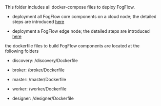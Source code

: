 This folder includes all docker-compose files to deploy FogFlow. 

- deployment all FogFlow core components on a cloud node; the detailed steps are introduced [here](https://fogflow.readthedocs.io/en/latest/setup.html)

- deployment a FogFlow edge node; the detailed steps are introduced [here](https://fogflow.readthedocs.io/en/latest/edge.html)

the dockerfile files to build FogFlow components are located at the following folders

- discovery: /discovery/Dockerfile
	
- broker: /broker/Dockerfile
	
- master: /master/Dockerfile
	
- worker: /worker/Dockerfile
	
- designer: /designer/Dockerfile
	